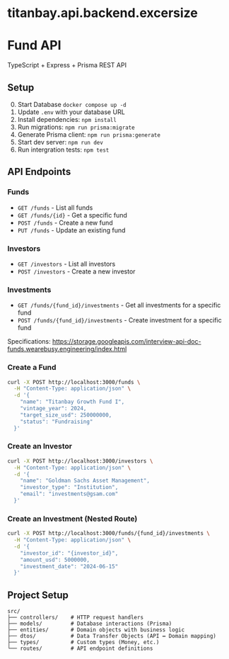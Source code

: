 # titanbay.api.backend.excersize
# Fund API

TypeScript + Express + Prisma REST API

## Setup

0. Start Database `docker compose up -d`
1. Update `.env` with your database URL
2. Install dependencies: `npm install`
3. Run migrations: `npm run prisma:migrate`
4. Generate Prisma client: `npm run prisma:generate`
5. Start dev server: `npm run dev`
6. Run intergration tests: `npm test`

## API Endpoints

### Funds
- `GET /funds` - List all funds
- `GET /funds/{id}` - Get a specific fund
- `POST /funds` - Create a new fund
- `PUT /funds` - Update an existing fund

### Investors
- `GET /investors` - List all investors
- `POST /investors` - Create a new investor

### Investments
- `GET /funds/{fund_id}/investments` - Get all investments for a specific fund
- `POST /funds/{fund_id}/investments` - Create investment for a specific fund

Specifications: https://storage.googleapis.com/interview-api-doc-funds.wearebusy.engineering/index.html

### Create a Fund
```bash
curl -X POST http://localhost:3000/funds \
  -H "Content-Type: application/json" \
  -d '{
    "name": "Titanbay Growth Fund I",
    "vintage_year": 2024,
    "target_size_usd": 250000000,
    "status": "Fundraising"
  }'
```

### Create an Investor
```bash
curl -X POST http://localhost:3000/investors \
  -H "Content-Type: application/json" \
  -d '{
    "name": "Goldman Sachs Asset Management",
    "investor_type": "Institution",
    "email": "investments@gsam.com"
  }'
```

### Create an Investment (Nested Route)
```bash
curl -X POST http://localhost:3000/funds/{fund_id}/investments \
  -H "Content-Type: application/json" \
  -d '{
    "investor_id": "{investor_id}",
    "amount_usd": 5000000,
    "investment_date": "2024-06-15"
  }'
```

## Project Setup

```
src/
├── controllers/    # HTTP request handlers
├── models/         # Database interactions (Prisma)
├── entities/       # Domain objects with business logic
├── dtos/           # Data Transfer Objects (API ↔ Domain mapping)
├── types/          # Custom types (Money, etc.)
└── routes/         # API endpoint definitions
```
